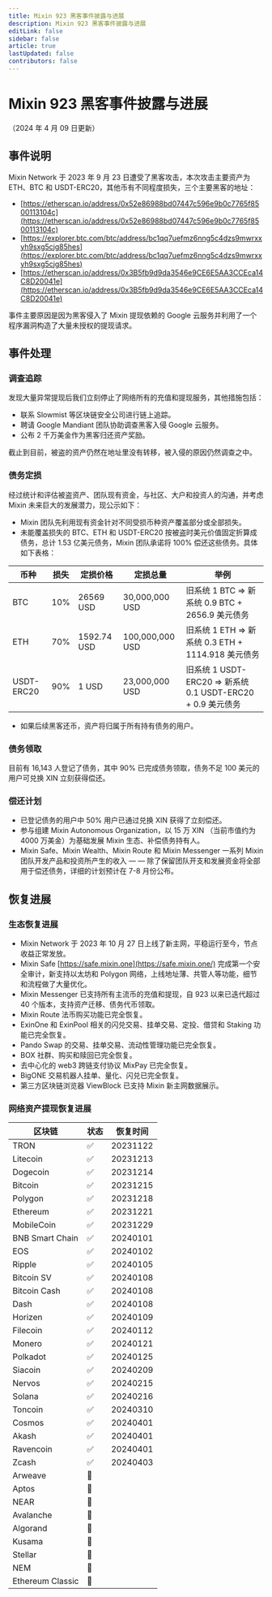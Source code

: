 ```yaml
---
title: Mixin 923 黑客事件披露与进展
description: Mixin 923 黑客事件披露与进展
editLink: false
sidebar: false
article: true
lastUpdated: false
contributors: false
---
```


# Mixin 923 黑客事件披露与进展

（2024 年 4 月 09 日更新）

## 事件说明

Mixin Network 于 2023 年 9 月 23 日遭受了黑客攻击，本次攻击主要资产为 ETH、BTC 和 USDT-ERC20，其他币有不同程度损失，三个主要黑客的地址：

- [https://etherscan.io/address/0x52e86988bd07447c596e9b0c7765f8500113104c](https://etherscan.io/address/0x52e86988bd07447c596e9b0c7765f8500113104c)
- [https://explorer.btc.com/btc/address/bc1qq7uefmz6nng5c4dzs9mwrxxyh9sxg5cjg85hes](https://explorer.btc.com/btc/address/bc1qq7uefmz6nng5c4dzs9mwrxxyh9sxg5cjg85hes)
- [https://etherscan.io/address/0x3B5fb9d9da3546e9CE6E5AA3CCEca14C8D20041e](https://etherscan.io/address/0x3B5fb9d9da3546e9CE6E5AA3CCEca14C8D20041e)

事件主要原因是因为黑客侵入了 Mixin 提现依赖的 Google 云服务并利用了一个程序漏洞构造了大量未授权的提现请求。

## 事件处理

### 调查追踪

发现大量异常提现后我们立刻停止了网络所有的充值和提现服务，其他措施包括：

- 联系 Slowmist 等区块链安全公司进行链上追踪。
- 聘请 Google Mandiant 团队协助调查黑客入侵 Google 云服务。
- 公布 2 千万美金作为黑客归还资产奖励。

截止到目前，被盗的资产仍然在地址里没有转移，被入侵的原因仍然调查之中。

### 债务定损

经过统计和评估被盗资产、团队现有资金，与社区、大户和投资人的沟通，并考虑 Mixin 未来巨大的发展潜力，现公示如下：

- Mixin 团队先利用现有资金针对不同受损币种资产覆盖部分或全部损失。
- 未能覆盖损失的 BTC、ETH 和 USDT-ERC20 按被盗时美元价值固定折算成债务，总计 1.53 亿美元债务，Mixin 团队承诺将 100% 偿还这些债务。具体如下表格：

| 币种         | 损失  | 定损价格        | 定损总量            | 举例                                               |
| ---------- | --- | ----------- | --------------- | ------------------------------------------------ |
| BTC        | 10% | 26569 USD   | 30,000,000 USD  | 旧系统 1 BTC ⇒ 新系统 0.9 BTC + 2656.9 美元债务            |
| ETH        | 70% | 1592.74 USD | 100,000,000 USD | 旧系统 1 ETH ⇒ 新系统 0.3 ETH + 1114.918 美元债务          |
| USDT-ERC20 | 90% | 1 USD       | 23,000,000 USD  | 旧系统 1 USDT-ERC20 ⇒ 新系统 0.1 USDT-ERC20 + 0.9 美元债务 |

- 如果后续黑客还币，资产将归属于所有持有债务的用户。

### 债务领取

目前有 16,143 人登记了债务，其中 90% 已完成债务领取，债务不足 100 美元的用户可兑换 XIN 立刻获得偿还。

### 偿还计划

- 已登记债务的用户中 50% 用户已通过兑换 XIN 获得了立刻偿还。
- 参与组建 Mixin Autonomous Organization，以 15 万 XIN （当前市值约为 4000 万美金）为基础发展 Mixin 生态、补偿债务持有人。
- Mixin Safe、Mixin Wealth、Mixin Route 和 Mixin Messenger 一系列 Mixin 团队开发产品和投资所产生的收入 — — 除了保留团队开支和发展资金将全部用于偿还债务，详细的计划预计在 7-8 月份公布。

## 恢复进展

### 生态恢复进展

- Mixin Network 于 2023 年 10 月 27 日上线了新主网，平稳运行至今，节点收益正常发放。
- Mixin Safe [https://safe.mixin.one](https://safe.mixin.one/) 完成第一个安全审计，新支持以太坊和 Polygon 网络，上线地址薄、共管人等功能，细节和流程做了大量优化。
- Mixin Messenger 已支持所有主流币的充值和提现，自 923 以来已迭代超过 40 个版本，支持资产迁移、债务代币领取。
- Mixin Route 法币购买功能已完全恢复。
- ExinOne 和 ExinPool 相关的闪兑交易、挂单交易、定投、借贷和 Staking 功能已完全恢复。
- Pando Swap 的交易、挂单交易、流动性管理功能已完全恢复。
- BOX 社群、购买和赎回已完全恢复。
- 去中心化的 web3 跨链支付协议 MixPay 已完全恢复。
- BigONE 交易机器人挂单、量化、闪兑已完全恢复。
- 第三方区块链浏览器 ViewBlock 已支持 Mixin 新主网数据展示。

### 网络资产提现恢复进展

| 区块链              | 状态  | 恢复时间     |
| ---------------- | --- | -------- |
| TRON             | ✅   | 20231122 |
| Litecoin         | ✅   | 20231213 |
| Dogecoin         | ✅   | 20231214 |
| Bitcoin          | ✅   | 20231215 |
| Polygon          | ✅   | 20231218 |
| Ethereum         | ✅   | 20231221 |
| MobileCoin       | ✅   | 20231229 |
| BNB Smart Chain  | ✅   | 20240101 |
| EOS              | ✅   | 20240102 |
| Ripple           | ✅   | 20240105 |
| Bitcoin SV       | ✅   | 20240108 |
| Bitcoin Cash     | ✅   | 20240108 |
| Dash             | ✅   | 20240108 |
| Horizen          | ✅   | 20240109 |
| Filecoin         | ✅   | 20240112 |
| Monero           | ✅   | 20240121 |
| Polkadot         | ✅   | 20240125 |
| Siacoin          | ✅   | 20240209 |
| Nervos           | ✅   | 20240215 |
| Solana           | ✅   | 20240216 |
| Toncoin          | ✅   | 20240310 |
| Cosmos           | ✅   | 20240401 |
| Akash            | ✅   | 20240401 |
| Ravencoin        | ✅   | 20240401 |
| Zcash            | ✅   | 20240403 |
| Arweave          | 🚗   |          |
| Aptos            | 🚗   |          |
| NEAR             | 🚗   |          |
| Avalanche        | 🚗   |          |
| Algorand         | 🚗   |          |
| Kusama           | 🚗   |          |
| Stellar          | 🚗   |          |
| NEM              | 🚗   |          |
| Ethereum Classic | 🚗   |          |